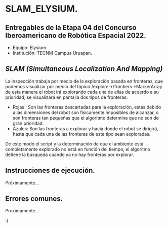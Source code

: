 # SLAM_ELYSIUM.
## Entregables de la Etapa 04 del Concurso Iberoamericano de Robótica Espacial 2022.
- Equipo: Elysium.
- Institución: TECNM Campus Uruapan.
## _SLAM (Simultaneous Localization And Mapping)_
La inspección trabaja por medio de la exploración basada en fronteras, que podemos visualizar por medio del tópico /explore→/frontiers→MarkerArray de esta manera el robot irá explorando cada una de ellas de acuerdo a su prioridad, se visualizará en pantalla dos tipos de fronteras: 
* Rojas : Son las fronteras descartadas para la exploración, estas debido a las dimensiones del robot son físicamente imposibles de alcanzar, o son fronteras tan pequeñas que el algoritmo determina que no son de gran prioridad.
* Azules: Son las fronteras a explorar y hacia donde el robot se dirigirá, hasta que cada una de las fronteras de este tipo sean exploradas.

De este modo el script y la determinación de que el ambiente está completamente explorado no está en función del tiempo, el algoritmo detiene la búsqueda cuando ya no hay fronteras por explorar. 

## Instrucciones de ejecución.
Próximamente… 
## Errores comunes.
Proximamente... 

:)
